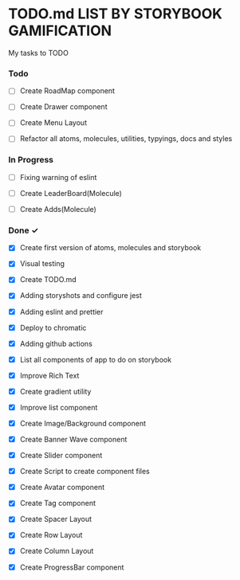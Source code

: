 # TODO.md LIST BY STORYBOOK GAMIFICATION

My tasks to TODO 

### Todo

- [ ] Create RoadMap component
- [ ] Create Drawer component
- [ ] Create Menu Layout

- [ ] Refactor all atoms, molecules, utilities, typyings, docs and styles

### In Progress

- [ ] Fixing warning of eslint  

- [ ] Create LeaderBoard(Molecule)
- [ ] Create Adds(Molecule)
### Done ✓

- [x] Create first version of atoms, molecules and storybook
- [x] Visual testing
- [x] Create TODO.md
- [x] Adding storyshots and configure jest
- [x] Adding eslint and prettier
- [x] Deploy to chromatic
- [x] Adding github actions
- [x] List all components of app to do on storybook

- [x] Improve Rich Text
- [x] Create gradient utility
- [x] Improve list component

- [x] Create Image/Background component
- [x] Create Banner Wave component
- [x] Create Slider component
- [x] Create Script to create component files
- [x] Create Avatar component
- [x] Create Tag component
- [x] Create Spacer Layout
- [x] Create Row Layout
- [x] Create Column Layout
- [x] Create ProgressBar component
